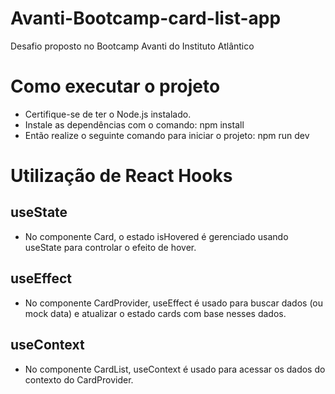 # Avanti-Bootcamp-card-list-app
Desafio proposto no Bootcamp Avanti do Instituto Atlântico

# Como executar o projeto
- Certifique-se de ter o Node.js instalado.
- Instale as dependências com o comando: npm install
- Então realize o seguinte comando para iniciar o projeto: npm run dev

# Utilização de React Hooks

## useState
- No componente Card, o estado isHovered é gerenciado usando useState para controlar o efeito de hover.

## useEffect
- No componente CardProvider, useEffect é usado para buscar dados (ou mock data) e atualizar o estado cards com base nesses dados.

## useContext
- No componente CardList, useContext é usado para acessar os dados do contexto do CardProvider.

